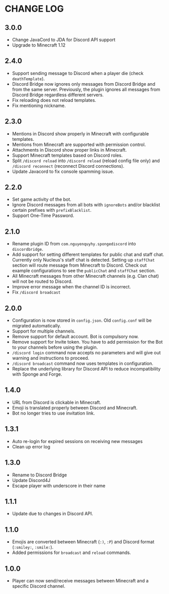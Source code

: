 # CHANGE LOG

## 3.0.0
- Change JavaCord to JDA for Discord API support
- Upgrade to Minecraft 1.12

## 2.4.0
- Support sending message to Discord when a player die (check `deathTemplate`).
- Discord Bridge now ignores only messages from Discord Bridge and from the same server. Previously, the plugin ignores all messages from Discord Bridge regardless different servers.
- Fix reloading does not reload templates.
- Fix mentioning nickname.

## 2.3.0
- Mentions in Discord show properly in Minecraft with configurable templates.
- Mentions from Minecraft are supported with permission control.
- Attachments in Discord show proper links in Minecraft.
- Support Minecraft templates based on Discord roles.
- Split `/discord reload` into `/discord reload` (reload config file only) and `/discord reconnect` (reconnect Discord connections).
- Update Javacord to fix console spamming issue.

## 2.2.0
- Set game activity of the bot.
- Ignore Discord messages from all bots with `ignoreBots` and/or blacklist certain prefixes with `prefixBlacklist`. 
- Support One-Time Password.

## 2.1.0
- Rename plugin ID from `com.nguyenquyhy.spongediscord` into `discordbridge`.
- Add support for setting different templates for public chat and staff chat. Currently only Nucleus's staff chat is detected. Setting up `staffChat` section will route message from Minecraft to Discord. Check out example configurations to see the `publicChat` and `staffChat` section.
- All Minecraft messages from other Minecraft channels (e.g. Clan chat) will not be routed to Discord.
- Improve error message when the channel ID is incorrect.
- Fix `/discord broadcast` 

## 2.0.0
- Configuration is now stored in `config.json`. Old `config.conf` will be migrated automatically. 
- Support for multiple channels.
- Remove support for default account. Bot is compulsory now.
- Remove support for Invite token. You have to add permission for the Bot to your channels before using the plugin.
- `/discord login` command now accepts no parameters and will give out warning and instructions to proceed.
- `/discord broadcast` command now uses templates in configuration.
- Replace the underlying library for Discord API to reduce incompatibility with Sponge and Forge.

## 1.4.0
- URL from Discord is clickable in Minecraft.
- Emoji is translated properly between Discord and Minecraft.
- Bot no longer tries to use invitation link.

## 1.3.1
- Auto re-login for expired sessions on receiving new messages
- Clean up error log

## 1.3.0
- Rename to Discord Bridge
- Update Discord4J
- Escape player with underscore in their name

## 1.1.1
- Update due to changes in Discord API.

## 1.1.0

- Emojis are converted between Minecraft (`:)`, `:P`) and Discord format (`:smiley:`, `:smile:`).
- Added permissions for `broadcast` and `reload` commands.

## 1.0.0

- Player can now send/receive messages between Minecraft and a specific Discord channel.
